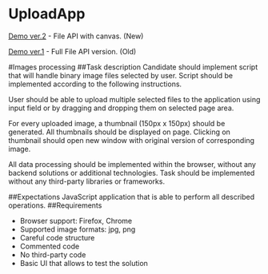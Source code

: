 # UploadApp

[Demo ver.2] - File API with canvas.  (New)

[Demo ver.1] - Full File API version. (Old)



#Images processing
##Task description
Candidate should implement script that will handle binary image files selected by user. Script should be implemented according to the following
instructions.

User should be able to upload multiple selected files to the application using input field or by dragging and dropping them on selected page area.

For every uploaded image, a thumbnail (150px x 150px) should be generated. All thumbnails should be displayed on page. Clicking on thumbnail
should open new window with original version of corresponding image.

All data processing should be implemented within the browser, without any backend solutions or additional technologies. Task should be
implemented without any third-party libraries or frameworks.

##Expectations
JavaScript application that is able to perform all described operations.
##Requirements
- Browser support: Firefox, Chrome
- Supported image formats: jpg, png
- Careful code structure
- Commented code
- No third-party code
- Basic UI that allows to test the solution



[Demo ver.1]:http://thigrand.pl/exp/index.html
[Demo ver.2]:http://thigrand.pl/exp/index2.html

